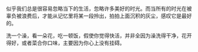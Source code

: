 似乎我们总是很容易忽略当下的生活，忽略许多美好的时光。而当所有的时光在被辜负被浪费后，才能从记忆里将某一段拎出，拍拍上面沉积的灰尘，感叹它是最好的。

洗一个澡，看一朵花，吃一顿饭，假使你觉得快活，并非全因为澡洗得干净，花开得好，或者菜合你口味，主要因为你心上没有挂碍。
